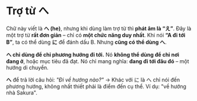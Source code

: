 # Trợ từ へ

Chữ này viết là **へ (he)**, nhưng khi dùng làm trợ từ thì **phát âm là “え”**. Đây là một trợ từ **rất đơn giản** – chỉ có **một chức năng duy nhất**. Khi nói **“A đi tới B”**, ta có thể dùng **に** để đánh dấu B. Nhưng **cũng có thể dùng へ**.

**へ chỉ dùng để chỉ phương hướng đi tới.** Nó **không thể dùng để chỉ nơi đang ở**, hoặc mục tiêu đã đạt. Nó chỉ mang nghĩa: **đang đi tới đâu đó** – một hướng di chuyển.

**へ** để trả lời câu hỏi: *"Đi về hướng nào?"* → Khác với に là へ chỉ nói đến phương hướng, không nhất thiết phải là điểm đến cụ thể. Ví dụ: "về hướng nhà Sakura".
